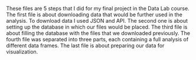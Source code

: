 These files are 5 steps that I did for my final project in the Data Lab course. 
The first file is about downloading data that would be further used in the analysis. To download data I used JSON and API.
The second one is about setting up the database in which our files would be placed.
The third file is about filling the database with the files that we downloaded previously.
The fourth file was separated into three parts, each containing a full analysis of different data frames.
The last file is about preparing our data for visualization.
